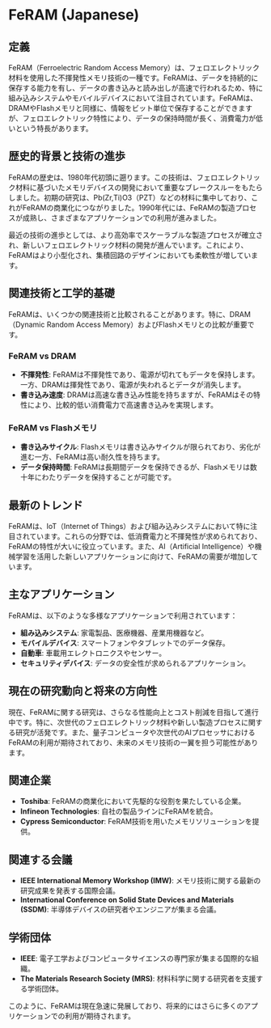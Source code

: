 # FeRAM (Japanese)

## 定義
FeRAM（Ferroelectric Random Access Memory）は、フェロエレクトリック材料を使用した不揮発性メモリ技術の一種です。FeRAMは、データを持続的に保存する能力を有し、データの書き込みと読み出しが高速で行われるため、特に組み込みシステムやモバイルデバイスにおいて注目されています。FeRAMは、DRAMやFlashメモリと同様に、情報をビット単位で保存することができますが、フェロエレクトリック特性により、データの保持時間が長く、消費電力が低いという特長があります。

## 歴史的背景と技術の進歩
FeRAMの歴史は、1980年代初頭に遡ります。この技術は、フェロエレクトリック材料に基づいたメモリデバイスの開発において重要なブレークスルーをもたらしました。初期の研究は、Pb(Zr,Ti)O3（PZT）などの材料に集中しており、これがFeRAMの商業化につながりました。1990年代には、FeRAMの製造プロセスが成熟し、さまざまなアプリケーションでの利用が進みました。

最近の技術の進歩としては、より高効率でスケーラブルな製造プロセスが確立され、新しいフェロエレクトリック材料の開発が進んでいます。これにより、FeRAMはより小型化され、集積回路のデザインにおいても柔軟性が増しています。

## 関連技術と工学的基礎
FeRAMは、いくつかの関連技術と比較されることがあります。特に、DRAM（Dynamic Random Access Memory）およびFlashメモリとの比較が重要です。

### FeRAM vs DRAM
- **不揮発性**: FeRAMは不揮発性であり、電源が切れてもデータを保持します。一方、DRAMは揮発性であり、電源が失われるとデータが消失します。
- **書き込み速度**: DRAMは高速な書き込み性能を持ちますが、FeRAMはその特性により、比較的低い消費電力で高速書き込みを実現します。

### FeRAM vs Flashメモリ
- **書き込みサイクル**: Flashメモリは書き込みサイクルが限られており、劣化が進む一方、FeRAMは高い耐久性を持ちます。
- **データ保持時間**: FeRAMは長期間データを保持できるが、Flashメモリは数十年にわたりデータを保持することが可能です。

## 最新のトレンド
FeRAMは、IoT（Internet of Things）および組み込みシステムにおいて特に注目されています。これらの分野では、低消費電力と不揮発性が求められており、FeRAMの特性が大いに役立っています。また、AI（Artificial Intelligence）や機械学習を活用した新しいアプリケーションに向けて、FeRAMの需要が増加しています。

## 主なアプリケーション
FeRAMは、以下のような多様なアプリケーションで利用されています：
- **組み込みシステム**: 家電製品、医療機器、産業用機器など。
- **モバイルデバイス**: スマートフォンやタブレットでのデータ保存。
- **自動車**: 車載用エレクトロニクスやセンサー。
- **セキュリティデバイス**: データの安全性が求められるアプリケーション。

## 現在の研究動向と将来の方向性
現在、FeRAMに関する研究は、さらなる性能向上とコスト削減を目指して進行中です。特に、次世代のフェロエレクトリック材料や新しい製造プロセスに関する研究が活発です。また、量子コンピュータや次世代のAIプロセッサにおけるFeRAMの利用が期待されており、未来のメモリ技術の一翼を担う可能性があります。

## 関連企業
- **Toshiba**: FeRAMの商業化において先駆的な役割を果たしている企業。
- **Infineon Technologies**: 自社の製品ラインにFeRAMを統合。
- **Cypress Semiconductor**: FeRAM技術を用いたメモリソリューションを提供。

## 関連する会議
- **IEEE International Memory Workshop (IMW)**: メモリ技術に関する最新の研究成果を発表する国際会議。
- **International Conference on Solid State Devices and Materials (SSDM)**: 半導体デバイスの研究者やエンジニアが集まる会議。

## 学術団体
- **IEEE**: 電子工学およびコンピュータサイエンスの専門家が集まる国際的な組織。
- **The Materials Research Society (MRS)**: 材料科学に関する研究者を支援する学術団体。

このように、FeRAMは現在急速に発展しており、将来的にはさらに多くのアプリケーションでの利用が期待されます。